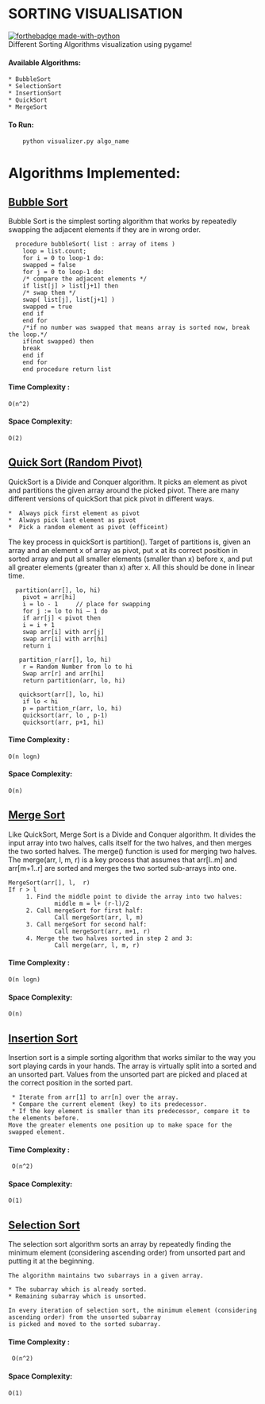 # SORTING VISUALISATION
[![forthebadge made-with-python](http://ForTheBadge.com/images/badges/made-with-python.svg)](https://www.python.org/)<br/>
Different Sorting Algorithms visualization using pygame! <br/>
#### Available Algorithms:
	* BubbleSort
	* SelectionSort
	* InsertionSort
	* QuickSort
	* MergeSort
#### To Run:
```
	python visualizer.py algo_name
```

#  Algorithms Implemented:

## [Bubble Sort](https://www.geeksforgeeks.org/bubble-sort/)

Bubble Sort is the simplest sorting algorithm that works by repeatedly swapping the adjacent elements if they are in wrong order.
```
  procedure bubbleSort( list : array of items )
	loop = list.count;
	for i = 0 to loop-1 do:
	swapped = false
	for j = 0 to loop-1 do:
	/* compare the adjacent elements */
	if list[j] > list[j+1] then
	/* swap them */
	swap( list[j], list[j+1] )
	swapped = true
	end if
	end for
	/*if no number was swapped that means array is sorted now, break the loop.*/
	if(not swapped) then
	break
	end if
	end for
	end procedure return list
```
#### Time Complexity :
```
O(n^2)
```
#### Space Complexity:
```
O(2)
```

## [Quick Sort (Random Pivot)](https://www.geeksforgeeks.org/quick-sort/)

QuickSort is a Divide and Conquer algorithm. It picks an element as pivot and partitions the given array around the picked pivot. There are many different versions of quickSort that pick pivot in different ways.

	*  Always pick first element as pivot
	*  Always pick last element as pivot
	*  Pick a random element as pivot (efficeint)

The key process in quickSort is partition(). Target of partitions is, given an array and an element x of array as pivot, put x at its correct position in sorted array and put all smaller elements (smaller than x) before x, and put all greater elements (greater than x) after x. All this should be done in linear time.
```
  partition(arr[], lo, hi)
	pivot = arr[hi]
	i = lo - 1     // place for swapping
	for j := lo to hi – 1 do
	if arr[j] < pivot then
	i = i + 1
	swap arr[i] with arr[j]
	swap arr[i] with arr[hi]
	return i

   partition_r(arr[], lo, hi)
	r = Random Number from lo to hi
	Swap arr[r] and arr[hi]
	return partition(arr, lo, hi)

   quicksort(arr[], lo, hi)
	if lo < hi
	p = partition_r(arr, lo, hi)
	quicksort(arr, lo , p-1)
	quicksort(arr, p+1, hi)
```
#### Time Complexity :
```
O(n logn)
```
#### Space Complexity:
```
O(n)
```
## [Merge Sort](https://www.geeksforgeeks.org/merge-sort/)
Like QuickSort, Merge Sort is a Divide and Conquer algorithm. It divides the input array into two halves, calls itself for the two halves, and then merges the two sorted halves. The merge() function is used for merging two halves. The merge(arr, l, m, r) is a key process that assumes that arr[l..m] and arr[m+1..r] are sorted and merges the two sorted sub-arrays into one.
```
MergeSort(arr[], l,  r)
If r > l
     1. Find the middle point to divide the array into two halves:  
             middle m = l+ (r-l)/2
     2. Call mergeSort for first half:   
             Call mergeSort(arr, l, m)
     3. Call mergeSort for second half:
             Call mergeSort(arr, m+1, r)
     4. Merge the two halves sorted in step 2 and 3:
             Call merge(arr, l, m, r)
```
#### Time Complexity :
```
O(n logn)
```
#### Space Complexity:
```
O(n)
```
## [Insertion Sort](https://www.geeksforgeeks.org/insertion-sort/)
Insertion sort is a simple sorting algorithm that works similar to the way you sort playing cards in your hands. The array is virtually split into a sorted and an unsorted part. Values from the unsorted part are picked and placed at the correct position in the sorted part.
```
 * Iterate from arr[1] to arr[n] over the array.
 * Compare the current element (key) to its predecessor.
 * If the key element is smaller than its predecessor, compare it to the elements before. 
Move the greater elements one position up to make space for the swapped element.
```
#### Time Complexity :
```
 O(n^2)
```
#### Space Complexity:
```
O(1)
```
## [Selection Sort](https://www.geeksforgeeks.org/selection-sort/)
The selection sort algorithm sorts an array by repeatedly finding the minimum element (considering ascending order) from unsorted part and putting it at the beginning.
```
The algorithm maintains two subarrays in a given array.

* The subarray which is already sorted.
* Remaining subarray which is unsorted.

In every iteration of selection sort, the minimum element (considering ascending order) from the unsorted subarray 
is picked and moved to the sorted subarray.
```
#### Time Complexity :
```
 O(n^2)
```
#### Space Complexity:
```
O(1)
```
